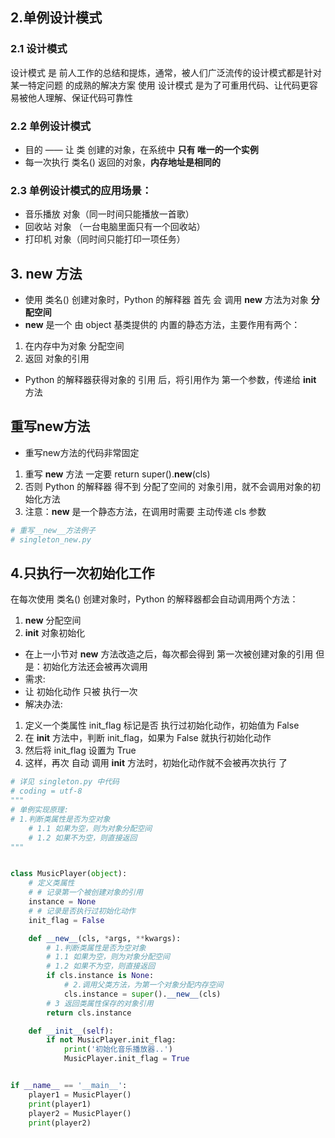 ## 2.单例设计模式

### 2.1 设计模式 
 设计模式 是 前人工作的总结和提炼，通常，被人们广泛流传的设计模式都是针对 某一特定问题 的成熟的解决方案
使用 设计模式 是为了可重用代码、让代码更容易被他人理解、保证代码可靠性
### 2.2 单例设计模式
- 目的 —— 让 类 创建的对象，在系统中 **只有 唯一的一个实例**
- 每一次执行 类名() 返回的对象，**内存地址是相同的**
### 2.3 单例设计模式的应用场景： 
- 音乐播放 对象（同一时间只能播放一首歌）
- 回收站 对象 （一台电脑里面只有一个回收站）
- 打印机 对象（同时间只能打印一项任务）

## 3. __new__ 方法
- 使用 类名() 创建对象时，Python 的解释器 首先 会 调用 __new__ 方法为对象 **分配空间**
- __new__ 是一个 由 object 基类提供的 内置的静态方法，主要作用有两个：
 1. 在内存中为对象 分配空间
 2. 返回 对象的引用
- Python 的解释器获得对象的 引用 后，将引用作为 第一个参数，传递给 __init__ 方法
## 重写new方法
- 重写new方法的代码非常固定
1. 重写 __new__ 方法 一定要 return super().__new__(cls)
2. 否则 Python 的解释器 得不到 分配了空间的 对象引用，就不会调用对象的初始化方法
3. 注意：__new__ 是一个静态方法，在调用时需要 主动传递 cls 参数

```python
# 重写__new__方法例子
# singleton_new.py
```
## 4.只执行一次初始化工作
在每次使用 类名() 创建对象时，Python 的解释器都会自动调用两个方法：
1. __new__ 分配空间
2. __init__ 对象初始化
- 在上一小节对 __new__ 方法改造之后，每次都会得到 第一次被创建对象的引用
但是：初始化方法还会被再次调用
- 需求:
 - 让 初始化动作 只被 执行一次
- 解决办法:
1. 定义一个类属性 init_flag 标记是否 执行过初始化动作，初始值为 False
2. 在 __init__ 方法中，判断 init_flag，如果为 False 就执行初始化动作
3. 然后将 init_flag 设置为 True
4. 这样，再次 自动 调用 __init__ 方法时，初始化动作就不会被再次执行 了
```python
# 详见 singleton.py 中代码
# coding = utf-8
"""
# 单例实现原理:
# 1.判断类属性是否为空对象
    # 1.1 如果为空，则为对象分配空间
    # 1.2 如果不为空，则直接返回
"""


class MusicPlayer(object):
    # 定义类属性
    # # 记录第一个被创建对象的引用
    instance = None
    # # 记录是否执行过初始化动作
    init_flag = False

    def __new__(cls, *args, **kwargs):
        # 1.判断类属性是否为空对象
        # 1.1 如果为空，则为对象分配空间
        # 1.2 如果不为空，则直接返回
        if cls.instance is None:
            # 2.调用父类方法，为第一个对象分配内存空间
            cls.instance = super().__new__(cls)
        # 3 返回类属性保存的对象引用
        return cls.instance

    def __init__(self):
        if not MusicPlayer.init_flag:
            print('初始化音乐播放器..')
            MusicPlayer.init_flag = True


if __name__ == '__main__':
    player1 = MusicPlayer()
    print(player1)
    player2 = MusicPlayer()
    print(player2)

```

